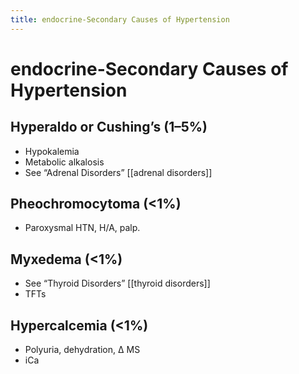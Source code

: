 ```yaml
---
title: endocrine-Secondary Causes of Hypertension
---
```


# endocrine-Secondary Causes of Hypertension

## Hyperaldo or Cushing’s (1–5%)

- Hypokalemia
- Metabolic alkalosis
- See “Adrenal Disorders” [[adrenal disorders]]

## Pheochromocytoma (<1%)

- Paroxysmal HTN, H/A, palp.

## Myxedema (<1%)

- See “Thyroid Disorders” [[thyroid disorders]]
- TFTs

## Hypercalcemia (<1%)

- Polyuria, dehydration, ∆ MS
- iCa
